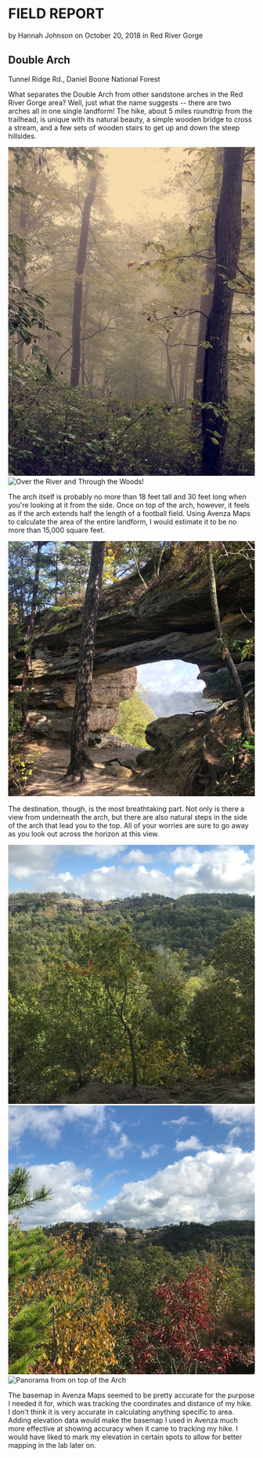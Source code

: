 # FIELD REPORT
 by Hannah Johnson on October 20, 2018 in Red River Gorge

## Double Arch
 Tunnel Ridge Rd., Daniel Boone National Forest

 What separates the Double Arch from other sandstone arches in the Red River Gorge area? Well, just what the name suggests -- there are two arches all in one single landform! The hike, about 5 miles roundtrip from the trailhead, is unique with its natural beauty, a simple wooden bridge to cross a stream, and a few sets of wooden stairs to get up and down the steep hillsides.
 
![A Misty Morning Hike](misty.jpg)
![Over the River and Through the Woods!](bridge.jpg)

The arch itself is probably no more than 18 feet tall and 30 feet long when you're looking at it from the side. Once on top of the arch, however, it feels as if the arch extends half the length of a football field. Using Avenza Maps to calculate the area of the entire landform, I would estimate it to be no more than 15,000 square feet. 

![The Arch](thearch.jpg)

 The destination, though, is the most breathtaking part. Not only is there a view from underneath the arch, but there are also natural steps in the side of the arch that lead you to the top. All of your worries are sure to go away as you look out across the horizon at this view.

![From Down Under](viewfromunder.jpg)
![Same view as the previous image, just now from on top of the arch!](view.jpg)
![Panorama from on top of the Arch](pano.jpg)

The basemap in Avenza Maps seemed to be pretty accurate for the purpose I needed it for, which was tracking the coordinates and distance of my hike. I don't think it is very accurate in calculating anything specific to area. Adding elevation data would make the basemap I used in Avenza much more effective at showing accuracy when it came to tracking my hike. I would have liked to mark my elevation in certain spots to allow for better mapping in the lab later on.